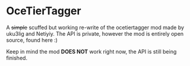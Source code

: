 # OceTierTagger
A ~~simple~~ scuffed but working re-write of the ocetiertagger mod made by uku3lig and Netiyiy. The API is private, however the mod is entirely open source, found here :)

Keep in mind the mod **DOES NOT** work right now, the API is still being finished.
